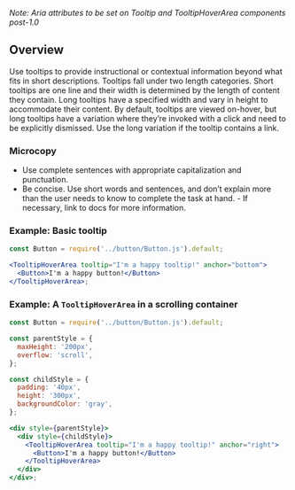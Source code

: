 _Note: Aria attributes to be set on Tooltip and TooltipHoverArea components post-1.0_

## Overview

Use tooltips to provide instructional or contextual information beyond what fits in short descriptions. Tooltips fall under two length categories. Short tooltips are one line and their width is determined by the length of content they contain. Long tooltips have a specified width and vary in height to accommodate their content. By default, tooltips are viewed on-hover, but long tooltips have a variation where they’re invoked with a click and need to be explicitly dismissed. Use the long variation if the tooltip contains a link.

### Microcopy

- Use complete sentences with appropriate capitalization and punctuation.
- Be concise. Use short words and sentences, and don’t explain more than the user needs to know to complete the task at hand. - If necessary, link to docs for more information.

### Example: Basic tooltip

```jsx
const Button = require('../button/Button.js').default;

<TooltipHoverArea tooltip="I'm a happy tooltip!" anchor="bottom">
  <Button>I'm a happy button!</Button>
</TooltipHoverArea>;
```

### Example: A `TooltipHoverArea` in a scrolling container

```jsx
const Button = require('../button/Button.js').default;

const parentStyle = {
  maxHeight: '200px',
  overflow: 'scroll',
};

const childStyle = {
  padding: '40px',
  height: '300px',
  backgroundColor: 'gray',
};

<div style={parentStyle}>
  <div style={childStyle}>
    <TooltipHoverArea tooltip="I'm a happy tooltip!" anchor="right">
      <Button>I'm a happy button!</Button>
    </TooltipHoverArea>
  </div>
</div>;
```
